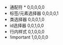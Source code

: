 - 通配符 *  0,0,0,0,0
- 标签/元素选择器 0,0,0,0,1
- 类选择器  0,0,0,1,0
- id选择器 0,0,1,0,0
- 行内样式 0,1,0,0,0
- !important 1,0,0,0,0